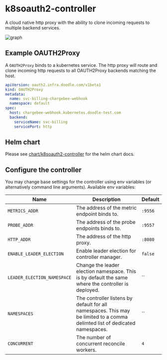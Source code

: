 # k8soauth2-controller

A cloud native http proxy with the ability to clone incoming requests to multiple backend
services.

![graph](https://github.com/DoodleScheduling/k8soauth2-controller/blob/master/docs/graph.jpg?raw=true)

## Example OAUTH2Proxy

A `OAUTH2Proxy` binds to a kubernetes service.
The http proxy will route and clone incoming http requests to all OAUTH2Proxy backends matching the host.

```yaml
apiVersion: oauth2.infra.doodle.com/v1beta1
kind: OAUTH2Proxy
metadata:
  name: svc-billing-chargebee-webhook
  namespace: default
spec:
  host: chargebee-webhook.kubernetes.doodle-test.com
  backend:
    serviceName: svc-billing
    servicePort: http
```

## Helm chart

Please see [chart/k8soauth2-controller](https://github.com/DoodleScheduling/k8soauth2-controller) for the helm chart docs.

## Configure the controller

You may change base settings for the controller using env variables (or alternatively command line arguments).
Available env variables:

| Name  | Description | Default |
|-------|-------------| --------|
| `METRICS_ADDR` | The address of the metric endpoint binds to. | `:9556` |
| `PROBE_ADDR` | The address of the probe endpoints binds to. | `:9557` |
| `HTTP_ADDR` | The address of the http proxy. | `:8080` |
| `ENABLE_LEADER_ELECTION` | Enable leader election for controller manager. | `false` |
| `LEADER_ELECTION_NAMESPACE` | Change the leader election namespace. This is by default the same where the controller is deployed. | `` |
| `NAMESPACES` | The controller listens by default for all namespaces. This may be limited to a comma delimted list of dedicated namespaces. | `` |
| `CONCURRENT` | The number of concurrent reconcile workers.  | `4` |
